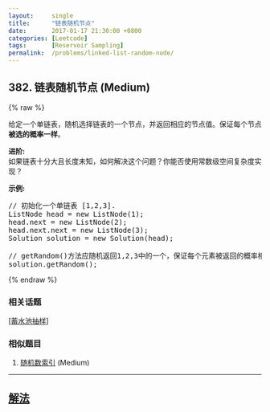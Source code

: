 ```yaml
---
layout:     single
title:      "链表随机节点"
date:       2017-01-17 21:30:00 +0800
categories: [Leetcode]
tags:       [Reservoir Sampling]
permalink:  /problems/linked-list-random-node/
---
```


## 382. 链表随机节点 (Medium)

{% raw %}

<p>给定一个单链表，随机选择链表的一个节点，并返回相应的节点值。保证每个节点<strong>被选的概率一样</strong>。</p>

<p><strong>进阶:</strong><br />
如果链表十分大且长度未知，如何解决这个问题？你能否使用常数级空间复杂度实现？</p>

<p><strong>示例:</strong></p>

<pre>
// 初始化一个单链表 [1,2,3].
ListNode head = new ListNode(1);
head.next = new ListNode(2);
head.next.next = new ListNode(3);
Solution solution = new Solution(head);

// getRandom()方法应随机返回1,2,3中的一个，保证每个元素被返回的概率相等。
solution.getRandom();
</pre>

{% endraw %}

### 相关话题
  [[蓄水池抽样](https://github.com/openset/leetcode/tree/master/tag/reservoir-sampling/README.md)]

### 相似题目
  1. [随机数索引](/problems/random-pick-index) (Medium)

---

## [解法](https://github.com/openset/leetcode/tree/master/problems/linked-list-random-node)
